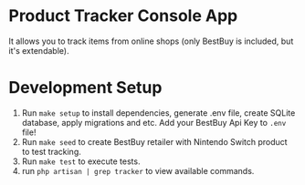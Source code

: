 # Product Tracker Console App
It allows you to track items from online shops (only BestBuy is included, but it's extendable).

# Development Setup
1. Run `make setup` to install dependencies, generate .env file, create SQLite database, apply migrations and etc.
Add your BestBuy Api Key to `.env` file!
2. Run `make seed` to create BestBuy retailer with Nintendo Switch product to test tracking.
3. Run `make test` to execute tests.
4. run `php artisan | grep tracker` to view available commands.
